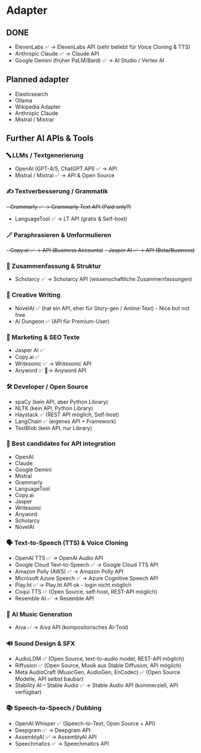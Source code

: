 # Adapter

## DONE
- ElevenLabs ✅ → ElevenLabs API (sehr beliebt für Voice Cloning & TTS)
- Anthropic Claude ✅ → Claude API
- Google Gemini (früher PaLM/Bard) ✅ → AI Studio / Vertex AI

## Planned adapter

- Elasticsearch
- Ollama
- Wikipedia Adapter
- Anthropic Claude
- Mistral / Mixtral

## Further AI APIs & Tools

### 🔤 LLMs / Textgenerierung

- OpenAI (GPT-4/5, ChatGPT API) ✅ → API
- Mistral / Mixtral ✅ → API & Open Source

### ✍️ Textverbesserung / Grammatik

~~- Grammarly ✅ → Grammarly Text API (Paid only?)~~
- LanguageTool ✅ → LT API (gratis & Self-host)

### 🪄 Paraphrasieren & Umformulieren

~~- Copy.ai ✅ → API (Business Accounts)~~
~~- Jasper AI ✅ → API (Beta/Business)~~

### 📑 Zusammenfassung & Struktur


- Scholarcy ✅ → Scholarcy API (wissenschaftliche Zusammenfassungen)

### 🎨 Creative Writing

- NovelAI ✅ (hat ein API, eher für Story-gen / Anime-Text) - Nice but not free
- AI Dungeon ✅ (API für Premium-User)

### 📰 Marketing & SEO Texte

- Jasper AI ✅
- Copy.ai ✅
- Writesonic ✅ → Writesonic API
- Anyword ✅ 🤑→ Anyword API 

### 🛠 Developer / Open Source

- spaCy (kein API, aber Python Library)
- NLTK (kein API, Python Library)
- Haystack ✅ (REST API möglich, Self-host)
- LangChain ✅ (eigenes API + Framework)
- TextBlob (kein API, nur Library)

### 🚦 Best candidates for API integration

- OpenAI
- Claude
- Google Gemini
- Mistral
- Grammarly
- LanguageTool
- Copy.ai
- Jasper
- Writesonic
- Anyword
- Scholarcy
- NovelAI

### 🗣 Text-to-Speech (TTS) & Voice Cloning

- OpenAI TTS ✅ → OpenAI Audio API
- Google Cloud Text-to-Speech ✅ → Google Cloud TTS API
- Amazon Polly (AWS) ✅ → Amazon Polly API
- Microsoft Azure Speech ✅ → Azure Cognitive Speech API
- Play.ht ✅ → Play.ht API ok - login nicht möglich
- Coqui TTS ✅ (Open Source, self-host, REST-API möglich)
- Resemble AI ✅ → Resemble API

### 🎵 AI Music Generation

- Aiva ✅ → Aiva API (kompositorisches AI-Tool)

### 🔊 Sound Design & SFX

- AudioLDM ✅ (Open Source, text-to-audio model, REST-API möglich)
- Riffusion ✅ (Open Source, Musik aus Stable Diffusion, API möglich)
- Meta AudioCraft (MusicGen, AudioGen, EnCodec) ✅ (Open Source Modelle, API selbst baubar)
- Stability AI – Stable Audio ✅ → Stable Audio API (kommerziell, API verfügbar)

### 📚 Speech-to-Speech / Dubbing

- OpenAI Whisper ✅ (Speech-to-Text, Open Source + API)
- Deepgram ✅ → Deepgram API
- AssemblyAI ✅ → AssemblyAI API
- Speechmatics ✅ → Speechmatics API
